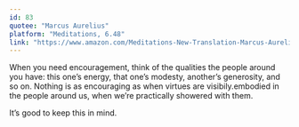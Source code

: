 ```yaml
---
id: 83
quotee: "Marcus Aurelius"
platform: "Meditations, 6.48"
link: "https://www.amazon.com/Meditations-New-Translation-Marcus-Aurelius/dp/0812968255/ref=sr_1_4?ie=UTF8&qid=1528427977&sr=8-4&keywords=marcus+aurelius+meditations"
---
```


When you need encouragement, think of the qualities the people around you have: this one’s energy, that one’s modesty, another’s generosity, and so on. Nothing is as encouraging as when virtues are visibily.embodied in the people around us, when we’re practically showered with them.

It’s good to keep this in mind.
